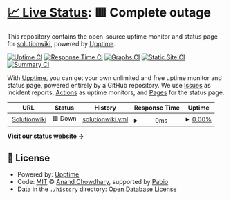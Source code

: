 # [📈 Live Status](https://demo.upptime.js.org): <!--live status--> **🟥 Complete outage**

This repository contains the open-source uptime monitor and status page for [solutionwiki](https://demo.upptime.js.org), powered by [Upptime](https://github.com/upptime/upptime).

[![Uptime CI](https://github.com/solutionwiki/solutionwiki/workflows/Uptime%20CI/badge.svg)](https://github.com/solutionwiki/solutionwiki/actions?query=workflow%3A%22Uptime+CI%22)
[![Response Time CI](https://github.com/solutionwiki/solutionwiki/workflows/Response%20Time%20CI/badge.svg)](https://github.com/solutionwiki/solutionwiki/actions?query=workflow%3A%22Response+Time+CI%22)
[![Graphs CI](https://github.com/solutionwiki/solutionwiki/workflows/Graphs%20CI/badge.svg)](https://github.com/solutionwiki/solutionwiki/actions?query=workflow%3A%22Graphs+CI%22)
[![Static Site CI](https://github.com/solutionwiki/solutionwiki/workflows/Static%20Site%20CI/badge.svg)](https://github.com/solutionwiki/solutionwiki/actions?query=workflow%3A%22Static+Site+CI%22)
[![Summary CI](https://github.com/solutionwiki/solutionwiki/workflows/Summary%20CI/badge.svg)](https://github.com/solutionwiki/solutionwiki/actions?query=workflow%3A%22Summary+CI%22)

With [Upptime](https://upptime.js.org), you can get your own unlimited and free uptime monitor and status page, powered entirely by a GitHub repository. We use [Issues](https://github.com/solutionwiki/solutionwiki/issues) as incident reports, [Actions](https://github.com/solutionwiki/solutionwiki/actions) as uptime monitors, and [Pages](https://demo.upptime.js.org) for the status page.

<!--start: status pages-->
<!-- This summary is generated by Upptime (https://github.com/upptime/upptime) -->
<!-- Do not edit this manually, your changes will be overwritten -->
<!-- prettier-ignore -->
| URL | Status | History | Response Time | Uptime |
| --- | ------ | ------- | ------------- | ------ |
| <img alt="" src="https://icons.duckduckgo.com/ip3/solutionwiki.enhawiki.kr.ico" height="13"> [Solutionwiki](http://solutionwiki.enhawiki.kr:3000) | 🟥 Down | [solutionwiki.yml](https://github.com/solutionwiki/solutionwiki/commits/HEAD/history/solutionwiki.yml) | <details><summary><img alt="Response time graph" src="./graphs/solutionwiki/response-time-week.png" height="20"> 0ms</summary><br><a href="https://demo.upptime.js.org/history/solutionwiki"><img alt="Response time 960" src="https://img.shields.io/endpoint?url=https%3A%2F%2Fraw.githubusercontent.com%2Fsolutionwiki%2Fsolutionwiki%2FHEAD%2Fapi%2Fsolutionwiki%2Fresponse-time.json"></a><br><a href="https://demo.upptime.js.org/history/solutionwiki"><img alt="24-hour response time 0" src="https://img.shields.io/endpoint?url=https%3A%2F%2Fraw.githubusercontent.com%2Fsolutionwiki%2Fsolutionwiki%2FHEAD%2Fapi%2Fsolutionwiki%2Fresponse-time-day.json"></a><br><a href="https://demo.upptime.js.org/history/solutionwiki"><img alt="7-day response time 0" src="https://img.shields.io/endpoint?url=https%3A%2F%2Fraw.githubusercontent.com%2Fsolutionwiki%2Fsolutionwiki%2FHEAD%2Fapi%2Fsolutionwiki%2Fresponse-time-week.json"></a><br><a href="https://demo.upptime.js.org/history/solutionwiki"><img alt="30-day response time 0" src="https://img.shields.io/endpoint?url=https%3A%2F%2Fraw.githubusercontent.com%2Fsolutionwiki%2Fsolutionwiki%2FHEAD%2Fapi%2Fsolutionwiki%2Fresponse-time-month.json"></a><br><a href="https://demo.upptime.js.org/history/solutionwiki"><img alt="1-year response time 960" src="https://img.shields.io/endpoint?url=https%3A%2F%2Fraw.githubusercontent.com%2Fsolutionwiki%2Fsolutionwiki%2FHEAD%2Fapi%2Fsolutionwiki%2Fresponse-time-year.json"></a></details> | <details><summary><a href="https://demo.upptime.js.org/history/solutionwiki">0.00%</a></summary><a href="https://demo.upptime.js.org/history/solutionwiki"><img alt="All-time uptime 23.87%" src="https://img.shields.io/endpoint?url=https%3A%2F%2Fraw.githubusercontent.com%2Fsolutionwiki%2Fsolutionwiki%2FHEAD%2Fapi%2Fsolutionwiki%2Fuptime.json"></a><br><a href="https://demo.upptime.js.org/history/solutionwiki"><img alt="24-hour uptime 0.00%" src="https://img.shields.io/endpoint?url=https%3A%2F%2Fraw.githubusercontent.com%2Fsolutionwiki%2Fsolutionwiki%2FHEAD%2Fapi%2Fsolutionwiki%2Fuptime-day.json"></a><br><a href="https://demo.upptime.js.org/history/solutionwiki"><img alt="7-day uptime 0.00%" src="https://img.shields.io/endpoint?url=https%3A%2F%2Fraw.githubusercontent.com%2Fsolutionwiki%2Fsolutionwiki%2FHEAD%2Fapi%2Fsolutionwiki%2Fuptime-week.json"></a><br><a href="https://demo.upptime.js.org/history/solutionwiki"><img alt="30-day uptime 0.00%" src="https://img.shields.io/endpoint?url=https%3A%2F%2Fraw.githubusercontent.com%2Fsolutionwiki%2Fsolutionwiki%2FHEAD%2Fapi%2Fsolutionwiki%2Fuptime-month.json"></a><br><a href="https://demo.upptime.js.org/history/solutionwiki"><img alt="1-year uptime 23.87%" src="https://img.shields.io/endpoint?url=https%3A%2F%2Fraw.githubusercontent.com%2Fsolutionwiki%2Fsolutionwiki%2FHEAD%2Fapi%2Fsolutionwiki%2Fuptime-year.json"></a></details>

<!--end: status pages-->

[**Visit our status website →**](https://demo.upptime.js.org)

## 📄 License

- Powered by: [Upptime](https://github.com/upptime/upptime)
- Code: [MIT](./LICENSE) © [Anand Chowdhary](https://anandchowdhary.com), supported by [Pabio](https://pabio.com)
- Data in the `./history` directory: [Open Database License](https://opendatacommons.org/licenses/odbl/1-0/)
